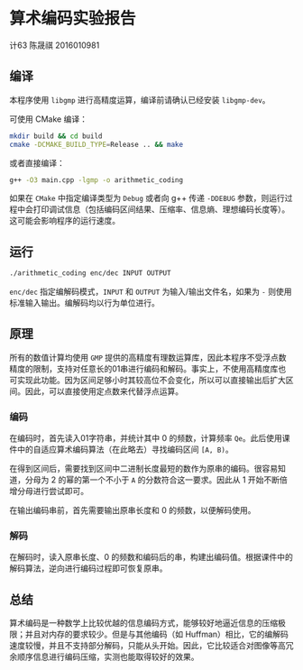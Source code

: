 # 算术编码实验报告

计63 陈晟祺 2016010981

## 编译

本程序使用 `libgmp` 进行高精度运算，编译前请确认已经安装 `libgmp-dev`。

可使用 CMake 编译：

```bash
mkdir build && cd build
cmake -DCMAKE_BUILD_TYPE=Release .. && make
```

或者直接编译：

```bash
g++ -O3 main.cpp -lgmp -o arithmetic_coding
```

如果在 `CMake` 中指定编译类型为 `Debug` 或者向 g++ 传递 `-DDEBUG` 参数，则运行过程中会打印调试信息（包括编码区间结果、压缩率、信息熵、理想编码长度等）。这可能会影响程序的运行速度。

## 运行

```bash
./arithmetic_coding enc/dec INPUT OUTPUT
```

`enc/dec` 指定编解码模式，`INPUT` 和 `OUTPUT` 为输入/输出文件名，如果为 `-` 则使用标准输入输出。编解码均以行为单位进行。

## 原理

所有的数值计算均使用 `GMP` 提供的高精度有理数运算库，因此本程序不受浮点数精度的限制，支持对任意长的01串进行编码和解码。事实上，不使用高精度库也可实现此功能。因为区间足够小时其较高位不会变化，所以可以直接输出后扩大区间。因此，可以直接使用定点数来代替浮点运算。

### 编码

在编码时，首先读入01字符串，并统计其中 0 的频数，计算频率 `Qe`。此后使用课件中的自适应算术编码算法（在此略去）寻找编码区间 `[A, B)`。

在得到区间后，需要找到区间中二进制长度最短的数作为原串的编码。很容易知道，分母为 2 的幂的第一个不小于 `A` 的分数符合这一要求。因此从 1 开始不断倍增分母进行尝试即可。

在输出编码串前，首先需要输出原串长度和 0 的频数，以便解码使用。

### 解码

在解码时，读入原串长度、0 的频数和编码后的串，构建出编码值。根据课件中的解码算法，逆向进行编码过程即可恢复原串。

## 总结

算术编码是一种数学上比较优越的信息编码方式，能够较好地逼近信息的压缩极限；并且对内存的要求较少。但是与其他编码（如 Huffman）相比，它的编解码速度较慢，并且不支持部分解码，只能从头开始。因此，它比较适合对图像等高冗余顺序信息进行编码压缩，实测也能取得较好的效果。
